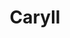 ---
codehost: https://github.com/https://github.com/caryll
guide: https://github.com/caryll/design
logohandle: caryll
sort: caryll
title: Caryll
website: https://github.com/caryll
---